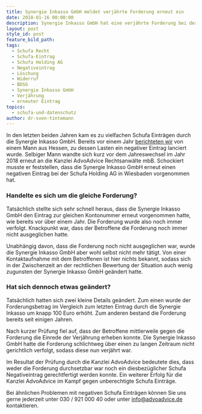 ```yaml
---
title: Synergie Inkasso GmbH meldet verjährte Forderung erneut ein
date: 2018-01-16 00:00:00
description: Synergie Inkasso GmbH hat eine verjährte Forderung bei der Schufa eingemeldet
layout: post
style_id: post
feature_bild_path:
tags:
  - Schufa Recht
  - Schufa-Eintrag
  - Schufa Holding AG
  - Negativeintrag
  - Löschung
  - Widerruf
  - BDSG
  - Synergie Inkasso GmbH
  - Verjährung
  - erneuter Eintrag
topics:
  - schufa-und-datenschutz
author: dr-sven-tintemann
---
```



In den letzten beiden Jahren kam es zu vielfachen Schufa Einträgen durch die Synergie Inkasso GmbH. Bereits vor einem Jahr [berichteten wir](https://advoadvice.de/blog/schufa-recht-erneuter-au%C3%9Fergerichtlicher-erfolg-gegen-synergie-inkasso-gmbh/) von einem Mann aus Hessen, zu dessen Lasten ein negativer Eintrag lanciert wurde. Selbiger Mann wandte sich kurz vor dem Jahreswechsel im Jahr 2018 erneut an die Kanzlei AdvoAdvice Rechtsanwälte mbB. Schockiert musste er feststellen, dass die Synergie Inkasso GmbH erneut einen negativen Eintrag bei der Schufa Holding AG in Wiesbaden vorgenommen hat.

### Handelte es sich um die gleiche Forderung?

Tatsächlich stellte sich sehr schnell heraus, dass die Synergie Inkasso GmbH den Eintrag zur gleichen Kontonummer erneut vorgenommen hatte, wie bereits vor über einem Jahr. Die Forderung wurde also noch immer verfolgt. Knackpunkt war, dass der Betroffene die Forderung noch immer nicht ausgeglichen hatte.

Unabhängig davon, dass die Forderung noch nicht ausgeglichen war, wurde die Synergie Inkasso GmbH aber wohl selbst nicht mehr tätigt. Von einer Kontaktaufnahme mit dem Betroffenen ist hier nichts bekannt, sodass sich in der Zwischenzeit an der rechtlichen Bewertung der Situation auch wenig zugunsten der Synergie Inkasso GmbH geändert hatte.

### Hat sich dennoch etwas geändert?

Tatsächlich hatten sich zwei kleine Details geändert. Zum einen wurde der Forderungsbetrag im Vergleich zum letzten Eintrag durch die Synergie Inkasso um knapp 100 Euro erhöht. Zum anderen bestand die Forderung bereits seit einigen Jahren.

Nach kurzer Prüfung fiel auf, dass der Betroffene mittlerweile gegen die Forderung die Einrede der Verjährung erheben konnte. Die Synergie Inkasso GmbH hatte die Forderung schlichtweg über einen zu langen Zeitraum nicht gerichtlich verfolgt, sodass diese nun verjährt war.

Im Resultat der Prüfung durch die Kanzlei AdvoAdvice bedeutete dies, dass weder die Forderung durchsetzbar war noch ein diesbezüglicher Schufa Negativeintrag gerechtfertigt werden konnte. Ein weiterer Erfolg für die Kanzlei AdvoAdvice im Kampf gegen unberechtigte Schufa Einträge.

Bei ähnlichen Problemen mit negativen Schufa Einträgen können Sie uns gerne jederzeit unter 030 / 921 000 40 oder unter info@advoadvice.de kontaktieren.